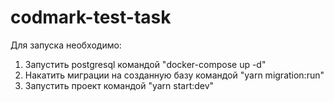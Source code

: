 # codmark-test-task
Для запуска необходимо:
1. Запустить postgresql командой "docker-compose up -d"
2. Накатить миграции на созданную базу командой "yarn migration:run"
3. Запустить проект командой "yarn start:dev"
